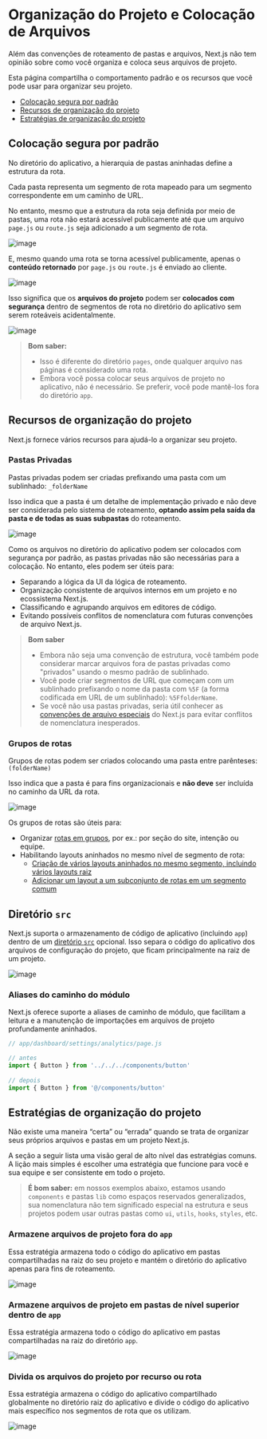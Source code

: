 # Organização do Projeto e Colocação de Arquivos

Além das convenções de roteamento de pastas e arquivos, Next.js não tem opinião sobre como você organiza e coloca seus arquivos de projeto.

Esta página compartilha o comportamento padrão e os recursos que você pode usar para organizar seu projeto.

* [Colocação segura por padrão](#coloca%C3%A7%C3%A3o-segura-por-padr%C3%A3o)
* [Recursos de organização do projeto](#recursos-de-organiza%C3%A7%C3%A3o-do-projeto)
* [Estratégias de organização do projeto](#estrat%C3%A9gias-de-organiza%C3%A7%C3%A3o-do-projeto)

## Colocação segura por padrão
No diretório do aplicativo, a hierarquia de pastas aninhadas define a estrutura da rota.

Cada pasta representa um segmento de rota mapeado para um segmento correspondente em um caminho de URL.

No entanto, mesmo que a estrutura da rota seja definida por meio de pastas, uma rota não estará acessível publicamente até que um arquivo `page.js` ou `route.js` seja adicionado a um segmento de rota.

![image](https://github.com/tavaresgerson/nextjsdocbr/assets/22455192/ffcb4e6c-31e5-4351-92ac-9685cec92b1a)

E, mesmo quando uma rota se torna acessível publicamente, apenas o **conteúdo retornado** por `page.js` ou `route.js` é enviado ao cliente.

![image](https://github.com/tavaresgerson/nextjsdocbr/assets/22455192/f1aedd53-9dfe-4c05-bfb2-aa377ae05ed4)

Isso significa que os **arquivos do projeto** podem ser **colocados com segurança** dentro de segmentos de rota no diretório do aplicativo sem serem roteáveis acidentalmente.

![image](https://github.com/tavaresgerson/nextjsdocbr/assets/22455192/9c487945-bf25-4ead-98d1-138d5a25a0c3)

> **Bom saber:**
> - Isso é diferente do diretório `pages`, onde qualquer arquivo nas páginas é considerado uma rota.
> - Embora você possa colocar seus arquivos de projeto no aplicativo, não é necessário. Se preferir, você pode mantê-los fora do diretório `app`.

## Recursos de organização do projeto
Next.js fornece vários recursos para ajudá-lo a organizar seu projeto.

### Pastas Privadas
Pastas privadas podem ser criadas prefixando uma pasta com um sublinhado: `_folderName`

Isso indica que a pasta é um detalhe de implementação privado e não deve ser considerada pelo sistema de roteamento, **optando assim pela saída da pasta e de todas as suas subpastas** do roteamento.

![image](https://github.com/tavaresgerson/nextjsdocbr/assets/22455192/066a0da1-9ce2-4299-a6a1-da6f21ffdf99)

Como os arquivos no diretório do aplicativo podem ser colocados com segurança por padrão, as pastas privadas não são necessárias para a colocação. No entanto, eles podem ser úteis para:

- Separando a lógica da UI da lógica de roteamento.
- Organização consistente de arquivos internos em um projeto e no ecossistema Next.js.
- Classificando e agrupando arquivos em editores de código.
- Evitando possíveis conflitos de nomenclatura com futuras convenções de arquivo Next.js.

> **Bom saber**
> - Embora não seja uma convenção de estrutura, você também pode considerar marcar arquivos fora de pastas privadas como "privados" usando o mesmo padrão de sublinhado.
> - Você pode criar segmentos de URL que começam com um sublinhado prefixando o nome da pasta com `%5F` (a forma codificada em URL de um sublinhado): `%5FfolderName`.
> - Se você não usa pastas privadas, seria útil conhecer as [convenções de arquivo especiais](/docs/getting-started/project-structure.md) do Next.js para evitar conflitos de nomenclatura inesperados.

### Grupos de rotas
Grupos de rotas podem ser criados colocando uma pasta entre parênteses: `(folderName)`

Isso indica que a pasta é para fins organizacionais e **não deve** ser incluída no caminho da URL da rota.

![image](https://github.com/tavaresgerson/nextjsdocbr/assets/22455192/e86e1462-d1d1-447b-971b-4149b333b628)

Os grupos de rotas são úteis para:

- Organizar [rotas em grupos](/docs/app/building-your-application/routing/route-groups.md), por ex.: por seção do site, intenção ou equipe.
- Habilitando layouts aninhados no mesmo nível de segmento de rota:
  - [Criação de vários layouts aninhados no mesmo segmento, incluindo vários layouts raiz](/docs/app/building-your-application/routing/route-groups.md)
  - [Adicionar um layout a um subconjunto de rotas em um segmento comum](/docs/app/building-your-application/routing/route-groups.md)


## Diretório `src`
Next.js suporta o armazenamento de código de aplicativo (incluindo `app`) dentro de um [diretório `src`](/docs/app/building-your-application/configuring/src-directory.md) opcional. Isso separa o código do aplicativo dos arquivos de configuração do projeto, que ficam principalmente na raiz de um projeto.

![image](https://github.com/tavaresgerson/nextjsdocbr/assets/22455192/c9405ee2-612e-412b-a451-f8767ae12016)

### Aliases do caminho do módulo
Next.js oferece suporte a aliases de caminho de módulo, que facilitam a leitura e a manutenção de importações em arquivos de projeto profundamente aninhados.

```js
// app/dashboard/settings/analytics/page.js

// antes
import { Button } from '../../../components/button'
 
// depois
import { Button } from '@/components/button'
```

## Estratégias de organização do projeto
Não existe uma maneira “certa” ou “errada” quando se trata de organizar seus próprios arquivos e pastas em um projeto Next.js.

A seção a seguir lista uma visão geral de alto nível das estratégias comuns. A lição mais simples é escolher uma estratégia que funcione para você e sua equipe e ser consistente em todo o projeto.

> **É bom saber:** em nossos exemplos abaixo, estamos usando `components` e pastas `lib` como espaços reservados generalizados, sua nomenclatura não tem significado especial na estrutura e seus projetos podem usar outras pastas como `ui`, `utils`, `hooks`, `styles`, etc.

### Armazene arquivos de projeto fora do `app`
Essa estratégia armazena todo o código do aplicativo em pastas compartilhadas na raiz do seu projeto e mantém o diretório do aplicativo apenas para fins de roteamento.

![image](https://github.com/tavaresgerson/nextjsdocbr/assets/22455192/395a1ba0-38bc-4ece-8c9c-bbf278690ded)

### Armazene arquivos de projeto em pastas de nível superior dentro de `app`
Essa estratégia armazena todo o código do aplicativo em pastas compartilhadas na raiz do diretório `app`.

![image](https://github.com/tavaresgerson/nextjsdocbr/assets/22455192/2ea1a21e-4b0d-4856-8edb-37cb167a1f36)

### Divida os arquivos do projeto por recurso ou rota
Essa estratégia armazena o código do aplicativo compartilhado globalmente no diretório raiz do aplicativo e divide o código do aplicativo mais específico nos segmentos de rota que os utilizam.

![image](https://github.com/tavaresgerson/nextjsdocbr/assets/22455192/79773cdd-0092-4bfb-9fdc-e06f467d7105)


